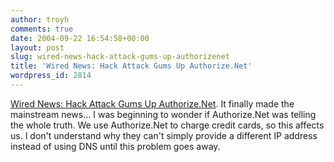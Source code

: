 ```yaml
---
author: troyh
comments: true
date: 2004-09-22 16:54:58+00:00
layout: post
slug: wired-news-hack-attack-gums-up-authorizenet
title: 'Wired News: Hack Attack Gums Up Authorize.Net'
wordpress_id: 2814
---
```


[Wired News: Hack Attack Gums Up Authorize.Net](http://www.wired.com/news/infostructure/0,1377,65039,00.html). It finally made the mainstream news... I was beginning to wonder if Authorize.Net was telling the whole truth. We use Authorize.Net to charge credit cards, so this affects us. I don't understand why they can't simply provide a different IP address instead of using DNS until this problem goes away.
